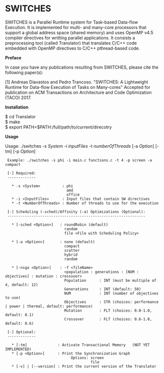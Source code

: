 # SWITCHES
SWITCHES is a Parallel Runtime system for Task-based Data-flow Execution. It is implemented for multi- and many-core processors that support a global address space (shared memory) and uses OpenMP v4.5 compiler directives for writting parallel applications. 
It consists a preprocessing tool (called Translator) that translates C/C++ code embedded with OpenMP directives to C/C++ pthread-based code.


__Preface__

In case you have any publications resulting from SWITCHES, please cite the following paper(s):

[1] Andreas Diavastos and Pedro Trancoso. "SWITCHES: A Lightweight Runtime for Data-flow Execution of Tasks on Many-cores" Accepted for publication on ACM Transactions on Architecture and Code Optimization (TACO) 2017.



__Installation__

$ cd Translator  
$ make  
$ export PATH=$PATH:/full/path/to/current/direcotry  
 

__Usage__

Usage:  ./switches -s _System_ -i _inputFiles_ -t _numberOfThreads_ [-a _Option_] [-tm] [-p _Option_]

     Example: ./switches -s phi -i main.c functions.c -t 4 -p screen -a compact

	 [-] Required:
	 -------------

	   * -s <System>          : phi 
	                            amd 
	                            office 
	   * -i <InputFiles>      : Input files that contain SW directives
	   * -t <NumberOfThreads> : Number of threads to use for the execution

	 [-] Scheduling (-sched)/Affinity (-a) Optimizations (Optional):
	 ---------------------------------------------------------------

	   * [-sched <Option>]   : roundRobin (default)
	                           random 
	                           file <File with Scheduling Policy>

	   * [-a <Option>]       : none (default)
	                           compact 
	                           scatter 
	                           hybrid 
	                           random 

	   * [-nsga <Option>]    : -f <fileName>
	                           <population : generations : [NUM : objectives] : mutation : crossover> 
	                           Population      : INT (must be multiple of 4, default: 12)
	                           Generations     : INT (default: 50)
	                           NUM             : INT (number of objectives to use)
	                           Objectives      : STR (choices: performance | power | thermal, default: performance)
	                           Mutation        : FLT (choices: 0.0-1.0, default: 0.1)
	                           Crossover       : FLT (choices: 0.6-1.0, default: 0.6)

	 [-] Optional:
	 -------------

	   * [-tm]              : Activate Transactional Memory   (NOT YET IMPLEMENTED)
	   * [-p <Option>]      : Print the Synchronization Graph
	                              Options: screen
	                                       file
	   * [-v] | [--version] : Print the current version of the Translator
